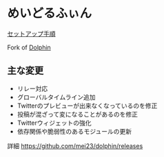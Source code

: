 
<h1>めいどるふぃん</h1>

[セットアップ手順](https://github.com/mei23/memo/blob/master/misskey/Setup-Ubuntu1804-Dolphin.md)

Fork of [Dolphin](https://github.com/syuilo/dolphin)

## 主な変更
- リレー対応
- グローバルタイムライン追加
- Twitterのプレビューが出来なくなっているのを修正
- 投稿が混ざって変になることがあるのを修正
- Twitterウィジェットの強化
- 依存関係や脆弱性のあるモジュールの更新

詳細
https://github.com/mei23/dolphin/releases
